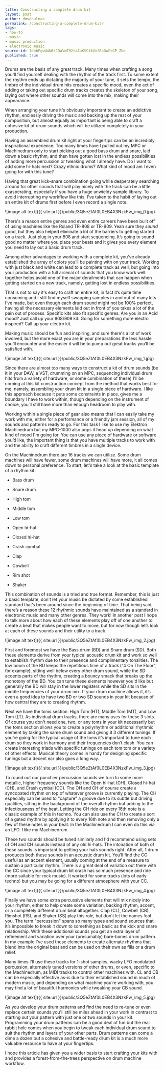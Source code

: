 ```yaml
---
title: Constructing a complete drum kit
layout: post
author: dmschulman
permalink: /constructing-a-complete-drum-kit/
tags:
- how-to
- music
- music production
- electronic music
source-id: 1dobPgwU4k6tCDaVmT92tzAuKSGtkVvf8aOwFoGP_ZUo
published: true
---
```

Drums are the basis of any great track. Many times when crafting a song you'll find yourself dealing with the rhythm of the track first. To some extent the rhythm ends up dictating the majority of your tune, it sets the tempo, the timbre of the individual drum hits creates a specific mood, even the act of adding or taking out specific drum tracks creates the skeleton of your song, laying out where other sounds will come into the mix, making their appearance. 

When arranging your tune it's obviously important to create an addictive rhythm, endlessly driving the music and backing up the rest of your composition, but almost equally as important is being able to craft a cohesive kit of drum sounds which will be utilized completely in your production.

Having an assembled drum kit right at your fingertips can be an incredibly inspirational experience. Too many times have I pulled out my MPC or Machinedrum only to start picking out a good bass drum and snare, laid down a basic rhythm, and then have gotten lost in the endless possibilities of adding more percussion or tweaking what I already have. Do I want to add some hi-hats next? Crazy ethnic drums? What kind of mood am I even going for with this tune?

Having that great kick-snare combination going while desperately searching around for other sounds that will play nicely with the track can be a little exasperating, especially if you have a huge unwieldy sample library. To avoid interrupting my workflow like this, I've taken to the habit of laying out an entire kit of drums first before I even record a single note.

![image alt text]({{ site.url }}/public/3Q5eZtAf0L0EB4X3NzkFw_img_0.jpg)

There's a reason entire genres and even entire careers have been built off of using machines like the Roland TR-808 or TR-909. Yeah sure they *sound* good, but they also helped eliminate a lot of the barriers to getting started on a track. Just plug in your 808 and start sequencing. It’s going to sound good no matter where you place your beats and it gives you every element you need to lay out a basic drum track.

Among other advantages to working with a complete kit, you've already established the array of colors you’ll be painting with on your track. Working with just black and white can lead to a complete track as well, but going into your production with a full arsenal of sounds that you know work well together helps avoid one of the major derailments that can happen when getting started on a new track, namely, getting lost in endless possibilities.

That is not to say it's easy to craft an entire kit, in fact it’s quite time consuming and I still find myself swapping samples in and out of many kits I’ve made, but even though each drum sound might not be 100% perfect, having all the necessary elements laid out in front of you takes a lot of the pain out of process. Specific kits also fit specific genres. Are you in an Acid mood? Just call up your 808/909 kit. Going for something more electro inspired? Call up your electro kit.

Making music should be fun and inspiring, and sure there's a lot of work involved, but the more exact you are in your preparations the less hassle you’ll encounter and the easier it will be to pump out great tracks you’ll be satisfied with.

![image alt text]({{ site.url }}/public/3Q5eZtAf0L0EB4X3NzkFw_img_1.jpg)

Since there are almost too many ways to construct a kit of drum sounds (be it in your DAW, a VST, drumming on an MPC, sequencing individual drum hits from a variety of hardware, or some combination of these) I'll be coming at this kit construction concept from the method that works best for me, namely, assembling your drum kit in a single piece of hardware. I like this approach because it puts some constraints in place, gives me a boundary I have to work within, though depending on the instrument of choice, you’ll still have more than enough headroom to play with.

Working within a single piece of gear also means that I can easily take my work with me, either for a performance or a friendly jam session, all of my sounds and patterns ready to go. For this task I like to use my Elektron Machinedrum but my MPC-1000 also pops it head up depending on what kind of mood I'm going for. You can use any piece of hardware or software you’d like, the important thing is that you have multiple tracks to work with and the ability to craft different timbres in a single device.

On the Machinedrum there are 16 tracks we can utilize. Some drum machines will have fewer, some drum machines will have more, it all comes down to personal preference. To start, let's take a look at the basic template of a rhythm kit:

* Bass drum

* Snare drum

* High tom

* Middle tom

* Low tom

* Open hi-hat

* Closed hi-hat

* Crash cymbal

* Clap

* Cowbell

* Rim shot

* Shaker

This combination of sounds is a tried and true format. Remember, this is just a basic template, don't let your music be dictated by some established standard that’s been around since the beginning of time. That being said, there’s a reason these 12 rhythmic sounds have maintained as a standard in electronic music and many other genres. They work! In another post I hope to talk more about how each of these elements play off of one another to create a beat that makes people want to move, but for now though let’s look at each of these sounds and their utility to a track.

![image alt text]({{ site.url }}/public/3Q5eZtAf0L0EB4X3NzkFw_img_2.jpg)

First and foremost we have the Bass drum (BD) and Snare drum (SD). Both these elements derive from your typical acoustic drum kit and work so well to establish rhythm due to their presence and complimentary tonalities. The low boom of the BD keeps the repetitious time of a track ("4 On The Floor", for example), sitting well below every other drum sound, while the SD accents parts of the rhythm, creating a bouncy smack that breaks up the monotony of the BD. You can tune these elements however you'd like but generally the BD will stay in the lower registers while the SD sits in the middle frequencies of your drum mix. If your drum machine allows it, it’s even a good idea to have two BD or two SD sounds in your kit because of how central they are to creating rhythm.

Next we have the toms section: High Tom (HT), Middle Tom (MT), and Low Tom (LT). As individual drum tracks, there are many uses for these 3 slots. Of course you don't need one, two, or any toms in your kit necessarily but the toms section allows you to create a polyrhythm or additional rhythmic element by taking the same drum sound and giving it 3 different tunings. If you’re going for the typical usage of the toms it’s important to tune each drum so they work in harmony and their frequencies don’t clash. You can create interesting triads with specific tunings on each tom tom or a variety of other effects. Musical theory comes in handy for designing specific tunings but a decent ear also goes a long way.

![image alt text]({{ site.url }}/public/3Q5eZtAf0L0EB4X3NzkFw_img_3.jpg)

To round out our punchier percussion sounds we turn to some more metallic, higher frequency sounds like the Open hi-hat (OH), Closed hi-hat (CH), and Crash cymbal (CC). The OH and CH of course create a syncopated rhythm on top of whatever groove is currently playing. The CH especially can be used to "capture" a groove due to its subtle but driving qualities, sitting in the background of the overall rhythm but adding to the infectiousness of the beat. Letting the CH ride on every 16th note is a classic example of this in techno. You can also use the CH to create a sort of a gated rhythm by applying it to every 16th note and then removing only a few of these notes in your beat. In the Machinedrum I can even do this via an LFO. I like my Machinedrum.

These two sounds should be tuned similarly and I'd recommend using sets of OH and CH sounds instead of any old hi-hats. The intonation of both of these sounds is important to getting your hats sounds right. After all, 1 drum produces both these sounds in an acoustic drum kit. You’ll find the CC useful as an accent element, usually coming at the end of a measure to sustain a particular rhythm. There is a great deal of variation out there with the CC since your typical drum kit crash has so much presence and ride (more suitable for rock music). It worked for some tracks (lots of early techno) but you may be going for a different atmosphere with your CC.

![image alt text]({{ site.url }}/public/3Q5eZtAf0L0EB4X3NzkFw_img_4.jpg)

Finally we have some extra percussive elements that will mix nicely into your rhythm, either to help create some variation, backing rhythm, accent, or a completely different drum beat altogether. Clap (CL), Cowbell (CB), Rimshot (RS), and Shaker (SS) play this role, but don't let the names fool you. The term "percussion" spans so many types and sound sources that it’s impossible to break it down to something as basic as the kick and snare relationship. With these additional sounds you get an extra layer of refinement and variation over your (presumably) bare-bones drum pattern. In my example I’ve used these elements to create alternate rhythms that blend into the original beat and can be used on their own as fills or a drum relief.

Many times I'll use these tracks for 1-shot samples, wacky LFO modulated percussion, alternately tuned versions of other drums, or even, specific to the Machinedrum, as MIDI tracks to control other machines with. CL and CB can be especially effective as-is due to their established sound in much of modern music, and depending on what machine you’re working with, you may find a lot of beautiful harmonics while tweaking your CB sound.

![image alt text]({{ site.url }}/public/3Q5eZtAf0L0EB4X3NzkFw_img_5.jpg)

As you develop your drum patterns and find the need to re-tune or even replace certain sounds you'll still be miles ahead in your work in contrast to starting out your pattern with just one or two sounds in your kit. Programming your drum patterns can be a good deal of fun but the real rabbit hole comes when you begin to tweak each individual drum sound to suit the rhythm and layers of your other parts. Drum patterns can come a dime a dozen but a cohesive and battle-ready drum kit is a much more valuable resource to have at your fingertips.

I hope this article has given you a wider basis to start crafting your kits with and provides a forest-from-the-trees perspective on drum machine workflow.

